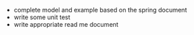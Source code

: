 - complete model and example based on the spring document
- write some unit test
- write appropriate read me document